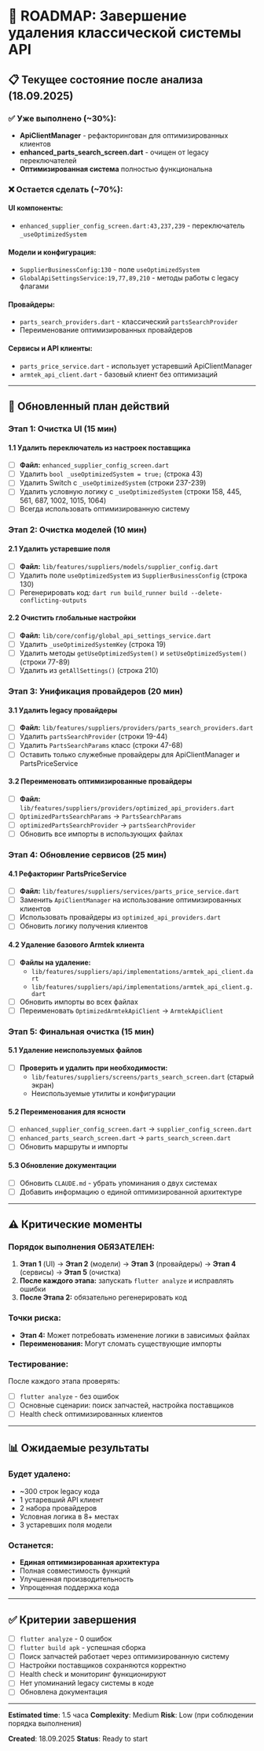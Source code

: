 # 🚀 ROADMAP: Завершение удаления классической системы API

## 📋 Текущее состояние после анализа (18.09.2025)

### ✅ **Уже выполнено (~30%):**
- **ApiClientManager** - рефакторингован для оптимизированных клиентов
- **enhanced_parts_search_screen.dart** - очищен от legacy переключателей
- **Оптимизированная система** полностью функциональна

### ❌ **Остается сделать (~70%):**

#### **UI компоненты:**
- `enhanced_supplier_config_screen.dart:43,237,239` - переключатель `_useOptimizedSystem`

#### **Модели и конфигурация:**
- `SupplierBusinessConfig:130` - поле `useOptimizedSystem`
- `GlobalApiSettingsService:19,77,89,210` - методы работы с legacy флагами

#### **Провайдеры:**
- `parts_search_providers.dart` - классический `partsSearchProvider`
- Переименование оптимизированных провайдеров

#### **Сервисы и API клиенты:**
- `parts_price_service.dart` - использует устаревший ApiClientManager
- `armtek_api_client.dart` - базовый клиент без оптимизаций

---

## 🎯 Обновленный план действий

### **Этап 1: Очистка UI (15 мин)**
#### 1.1 Удалить переключатель из настроек поставщика
- [ ] **Файл:** `enhanced_supplier_config_screen.dart`
- [ ] Удалить `bool _useOptimizedSystem = true;` (строка 43)
- [ ] Удалить Switch с `_useOptimizedSystem` (строки 237-239)
- [ ] Удалить условную логику с `_useOptimizedSystem` (строки 158, 445, 561, 687, 1002, 1015, 1064)
- [ ] Всегда использовать оптимизированную систему

### **Этап 2: Очистка моделей (10 мин)**
#### 2.1 Удалить устаревшие поля
- [ ] **Файл:** `lib/features/suppliers/models/supplier_config.dart`
- [ ] Удалить поле `useOptimizedSystem` из `SupplierBusinessConfig` (строка 130)
- [ ] Регенерировать код: `dart run build_runner build --delete-conflicting-outputs`

#### 2.2 Очистить глобальные настройки
- [ ] **Файл:** `lib/core/config/global_api_settings_service.dart`
- [ ] Удалить `_useOptimizedSystemKey` (строка 19)
- [ ] Удалить методы `getUseOptimizedSystem()` и `setUseOptimizedSystem()` (строки 77-89)
- [ ] Удалить из `getAllSettings()` (строка 210)

### **Этап 3: Унификация провайдеров (20 мин)**
#### 3.1 Удалить legacy провайдеры
- [ ] **Файл:** `lib/features/suppliers/providers/parts_search_providers.dart`
- [ ] Удалить `partsSearchProvider` (строки 19-44)
- [ ] Удалить `PartsSearchParams` класс (строки 47-68)
- [ ] Оставить только служебные провайдеры для ApiClientManager и PartsPriceService

#### 3.2 Переименовать оптимизированные провайдеры
- [ ] **Файл:** `lib/features/suppliers/providers/optimized_api_providers.dart`
- [ ] `OptimizedPartsSearchParams` → `PartsSearchParams`
- [ ] `optimizedPartsSearchProvider` → `partsSearchProvider`
- [ ] Обновить все импорты в использующих файлах

### **Этап 4: Обновление сервисов (25 мин)**
#### 4.1 Рефакторинг PartsPriceService
- [ ] **Файл:** `lib/features/suppliers/services/parts_price_service.dart`
- [ ] Заменить `ApiClientManager` на использование оптимизированных клиентов
- [ ] Использовать провайдеры из `optimized_api_providers.dart`
- [ ] Обновить логику получения клиентов

#### 4.2 Удаление базового Armtek клиента
- [ ] **Файлы на удаление:**
  - `lib/features/suppliers/api/implementations/armtek_api_client.dart`
  - `lib/features/suppliers/api/implementations/armtek_api_client.g.dart`
- [ ] Обновить импорты во всех файлах
- [ ] Переименовать `OptimizedArmtekApiClient` → `ArmtekApiClient`

### **Этап 5: Финальная очистка (15 мин)**
#### 5.1 Удаление неиспользуемых файлов
- [ ] **Проверить и удалить при необходимости:**
  - `lib/features/suppliers/screens/parts_search_screen.dart` (старый экран)
  - Неиспользуемые утилиты и конфигурации

#### 5.2 Переименования для ясности
- [ ] `enhanced_supplier_config_screen.dart` → `supplier_config_screen.dart`
- [ ] `enhanced_parts_search_screen.dart` → `parts_search_screen.dart`
- [ ] Обновить маршруты и импорты

#### 5.3 Обновление документации
- [ ] Обновить `CLAUDE.md` - убрать упоминания о двух системах
- [ ] Добавить информацию о единой оптимизированной архитектуре

---

## ⚠️ Критические моменты

### **Порядок выполнения ОБЯЗАТЕЛЕН:**
1. **Этап 1** (UI) → **Этап 2** (модели) → **Этап 3** (провайдеры) → **Этап 4** (сервисы) → **Этап 5** (очистка)
2. **После каждого этапа:** запускать `flutter analyze` и исправлять ошибки
3. **После Этапа 2:** обязательно регенерировать код

### **Точки риска:**
- **Этап 4:** Может потребовать изменение логики в зависимых файлах
- **Переименования:** Могут сломать существующие импорты

### **Тестирование:**
После каждого этапа проверять:
- [ ] `flutter analyze` - без ошибок
- [ ] Основные сценарии: поиск запчастей, настройка поставщиков
- [ ] Health check оптимизированных клиентов

---

## 📊 Ожидаемые результаты

### **Будет удалено:**
- ~300 строк legacy кода
- 1 устаревший API клиент
- 2 набора провайдеров
- Условная логика в 8+ местах
- 3 устаревших поля модели

### **Останется:**
- **Единая оптимизированная архитектура**
- Полная совместимость функций
- Улучшенная производительность
- Упрощенная поддержка кода

---

## ✅ Критерии завершения

- [ ] `flutter analyze` - 0 ошибок
- [ ] `flutter build apk` - успешная сборка
- [ ] Поиск запчастей работает через оптимизированную систему
- [ ] Настройки поставщиков сохраняются корректно
- [ ] Health check и мониторинг функционируют
- [ ] Нет упоминаний legacy системы в коде
- [ ] Обновлена документация

---

**Estimated time**: 1.5 часа
**Complexity**: Medium
**Risk**: Low (при соблюдении порядка выполнения)

**Created**: 18.09.2025
**Status**: Ready to start